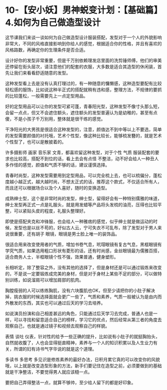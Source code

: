 # 10-【安小妖】男神蜕变计划：【基础篇】4.如何为自己做造型设计

这节课我们来谈一谈如何为自己做造型设计服装搭配，发型对于一个人的外貌影响非常大，不同的风格直接影响到你给人的感觉，根据适合你的性格，并且有喜欢的风格路数，再确定你的生理条件是否合适。

设计好你的发型非常重要，但是千万别依赖理发店里面的洗剪锤师傅，他们的审美还停留在街头层次，请注意他们的配套的衣服，大多数是适合其造型的休闲装，首先让我们来看看舒适随意的发型。

这种发型看上去是没有认真打理过的，有一种随意的慵懒感，这种造型要配有比较轻松感的服饰，比如说这种半正式的搭配就稍有违和感，整理方法，不规律的要抓的比较蓬松，一般需要先上一点定型用品。

好的定型用品可以让你的发型可紧可蓬，青春阳光型，这种发型不像寸头那么短，会留一点点，但又不会遮住额头，遮住额头的发型普遍认为是幼稚的，甚至有点傻，不是小孩子千万别用，整体就是很干练的感觉。

干净阳光的大男孩是很适合这种发型的，注意，颜值达不到中等以上不要选，简单的发型需要颜值的衬托哦，艺术个性型，像这种比较长，能够梳发簪的，就是艺术个性型了，也可以是散披着的。

许多摄影师 画家 音乐家 文青，都喜欢留这种发型，对于个性 气质 服装配套的要求也比较高，搭配不到位的话，看上去会有点怪 不整洁，动不好会给人一种丑人多作怪的感觉，颜值和气质不够的话，建议谨慎选择。

青春时尚型，这种发型需要用到定型用品，可以完全梳上去，也可以梳偏分，蓬松度越小越正式，越大越时尚，不想太正式的话，推荐这个款式，不仅适合所有人，而且还可以根据场合以及个人喜好，随时的变换造型。

成熟绅士型，这个是非常时尚的发型，绅士型，留得好会有一种特别儒雅的味道，绅士发型再正式一点是礼服头，就是用发蜡等产品将头发梳的油亮，压得也比较平整，可以紧贴头皮的程度，礼服头整理好。

即使是搭配夹克和冲锋服，也会给人一种雅痞的感觉，似乎绅士就是做运动的时候，发型也是以丝不苟的，好似古人云，宁可失衣不可乱布，除了发型对于男人来说很重要，还有胡子 眼镜，眼镜是男士脸上唯一的装饰品。

很适合用来改变使用者的气质，增加书卷气息，玳瑁眼镜有复古气息，黑框眼镜有学究气质，如果选用粗口形状有菱形的话，还有时尚感，金丝眼镜最为儒雅百搭，适合商务人士，半框眼镜个性不强，效果普通，健身塑形。

长相听定，除了整容之外，没有其他的选择了，但是身材还是可以通过锻炼来改变的，不是说一定要锻炼成完美的身材，但是对于身材上某些不足的部分，可以做特别训练，如说溜肩可以增加肩部的肌肉。

胸膛瘦弱的人可以练练胸肌，没有六块腹肌也OK，但至少请把你的小肚子解决掉，挑衣服的时候选择面就会更广一些了，气质和素养，气质一般被认为是由内而外散发的东西，其实也可以通过后天的学习去培养。

如说演员扮演和自己相差甚远的角色，只能通过后天学习去完成，普通人也是一样，可以寻找和留意适合自己的榜样，学习它的优点，然后经常从第三者的角度去观察自己，也就是通过镜子和视频去观察自己的样貌。

表情 谈吐 仪表，针对性的给予一些正确的提升，比如说有小肚子的就挺胸抬头，自然就收腹了，人也会显得挺直精神，素养与一个人的知识积累以及人生业力有关，所谓的妇有诗书气字华说的就是这个道理。

多读书 多思考 多见识是修炼素养的最好办法，日积月累它真的可以改变你的风貌哦，以上就是改变造型形象的方法，新手们要记住在造型之前，必须要做到的基础就是干净整洁，不要觉得男人就应该糙一点。

要把自己弄得整洁一点，就算不够帅，至少给人留下的都是好印象。